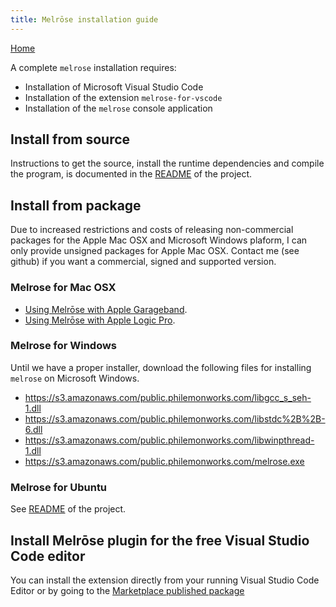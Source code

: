 ```yaml
---
title: Melrōse installation guide
---
```


[Home](https://emicklei.github.io/melrose)


A complete `melrose` installation requires:

- Installation of Microsoft Visual Studio Code
- Installation of the extension `melrose-for-vscode`
- Installation of the `melrose` console application

## Install from source

Instructions to get the source, install the runtime dependencies and compile the program, is documented in the [README](https://github.com/emicklei/melrose) of the project.

## Install from package

Due to increased restrictions and costs of releasing non-commercial packages for the Apple Mac OSX and Microsoft Windows plaform, I can only provide unsigned packages for Apple Mac OSX. 
Contact me (see github) if you want a commercial, signed and supported version.

### Melrose for Mac OSX

- [Using Melrōse with Apple Garageband](https://emicklei.github.io/melrose/garageband.html).
- [Using Melrōse with Apple Logic Pro](https://emicklei.github.io/melrose/logicpro.html).

### Melrose for Windows

Until we have a proper installer, download the following files for installing `melrose` on Microsoft Windows.

- https://s3.amazonaws.com/public.philemonworks.com/libgcc_s_seh-1.dll
- https://s3.amazonaws.com/public.philemonworks.com/libstdc%2B%2B-6.dll
- https://s3.amazonaws.com/public.philemonworks.com/libwinpthread-1.dll
- https://s3.amazonaws.com/public.philemonworks.com/melrose.exe

### Melrose for Ubuntu

See [README](https://github.com/emicklei/melrose) of the project.


## Install Melrōse plugin for the free Visual Studio Code editor

You can install the extension directly from your running Visual Studio Code Editor or by going to the [Marketplace published package](https://marketplace.visualstudio.com/items?itemName=EMicklei.melrose-for-vscode)